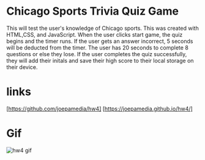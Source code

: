 # Chicago Sports Trivia Quiz Game

This will test the user's knowledge of Chicago sports. This was created with HTML,CSS, and JavaScript. When the user clicks start game, the quiz begins and the timer runs. If the user gets an answer incorrect, 5 seconds will be deducted from the timer. The user has 20 seconds to complete 8 questions or else they lose. If the user completes the quiz successfully, they will add their initals and save their high score to their local storage on their device.

# links
[https://github.com/joepamedia/hw4]
[https://joepamedia.github.io/hw4/]


# Gif
![hw4 gif](https://user-images.githubusercontent.com/95255407/149701267-60739ce8-74a6-43c3-8daf-15f9afd15b85.gif)
